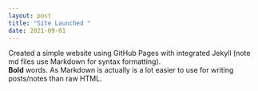 ```yaml
---
layout: post
title: "Site Launched "
date: 2021-09-01
---
```


Created a simple website using GitHub Pages with integrated Jekyll (note md files use Markdown for syntax formatting).  
**Bold** words.  As Markdown is actually is a lot easier to use for writing posts/notes than raw HTML.


